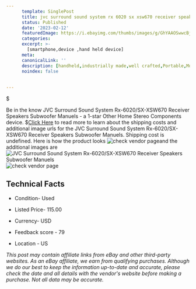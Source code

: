 ```yaml
---
      template: SinglePost
      title: jvc surround sound system rx 6020 sx xsw670 receiver speakers subwoofer manuels
      status: Published
      date: '2023-02-12'
      featuredImage: https://i.ebayimg.com/thumbs/images/g/GhYAAOSwwcBjbock/s-l225.jpg
      categories: 
      excerpt: >-
        [smartphone,device ,hand held device]
      meta:
      canonicalLink: ''
      description: [handheld,industrially made,well crafted,Portable,Mobile,Compact,Convenient,Lightweight,Maneuverable,Man-portable,Miniature,Carriable,Hand-held,Light,Holdable,Transportable,Mobile device,Pocket-sized,On-the-go,Wireless,Cordless,Compact size,Convenient size, smartphone,device ,hand held device]
      noindex: false
      
        
---
```

$

Be in the know JVC Surround Sound System Rx-6020/SX-XSW670 Receiver Speakers Subwoofer Manuels - a 1-star Other Home Stereo Components device.
$[Click Here](https://www.ebay.com/itm/295514631125?hash=item44ce0b6bd5%3Ag%3AGhYAAOSwwcBjbock&mkevt=1&mkcid=1&mkrid=711-53200-19255-0&campid=%253CePNCampaignId%253E&customid=%253CreferenceId%253E&toolid=10049) to read more to learn about the shipping costs and additional image urls for the JVC Surround Sound System Rx-6020/SX-XSW670 Receiver Speakers Subwoofer Manuels. Shipping cost is undefined. Here is how the product looks ![check vendor page](https://i.ebayimg.com/thumbs/images/g/GhYAAOSwwcBjbock/s-l225.jpg)and the additional images are![JVC Surround Sound System Rx-6020/SX-XSW670 Receiver Speakers Subwoofer Manuels](https://i.ebayimg.com/images/g/GhYAAOSwwcBjbock/s-l1600.jpg)![check vendor page](https://origin-galleryplus.ebayimg.com/ws/web/295514631125_2_0_1/225x225.jpg,https://origin-galleryplus.ebayimg.com/ws/web/295514631125_3_0_1/225x225.jpg,https://origin-galleryplus.ebayimg.com/ws/web/295514631125_4_0_1/225x225.jpg,https://origin-galleryplus.ebayimg.com/ws/web/295514631125_5_0_1/225x225.jpg,https://origin-galleryplus.ebayimg.com/ws/web/295514631125_6_0_1/225x225.jpg,https://origin-galleryplus.ebayimg.com/ws/web/295514631125_7_0_1/225x225.jpg,https://origin-galleryplus.ebayimg.com/ws/web/295514631125_8_0_1/225x225.jpg,https://origin-galleryplus.ebayimg.com/ws/web/295514631125_9_0_1/225x225.jpg,https://origin-galleryplus.ebayimg.com/ws/web/295514631125_10_0_1/225x225.jpg,https://origin-galleryplus.ebayimg.com/ws/web/295514631125_11_0_1/225x225.jpg,https://origin-galleryplus.ebayimg.com/ws/web/295514631125_12_0_1/225x225.jpg)



 ## Technical Facts 



     
      

 - Condition- Used 


      

 - Listed Price- 115.00 


      

 - Currency- USD 


      

 - Feedback score - 79 


      

 - Location - US 


      
      

 *_This post may contain affiliate links from eBay and other third-party websites. As an eBay affiliate, we earn from qualifying purchases. Although we do our best to keep the information up-to-date and accurate, please check the date and all details with the vendor's website before making a purchase. Not all data may be accurate._*






